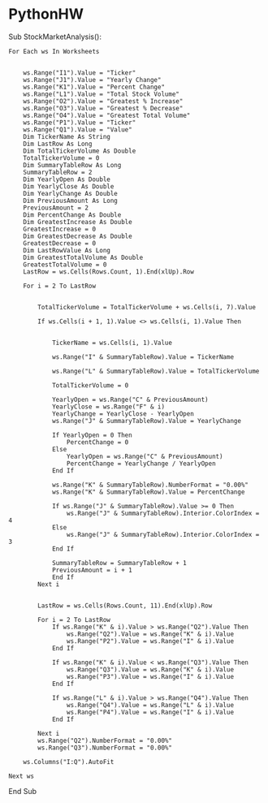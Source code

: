 # PythonHW
Sub StockMarketAnalysis():

  
    For Each ws In Worksheets

    
        ws.Range("I1").Value = "Ticker"
        ws.Range("J1").Value = "Yearly Change"
        ws.Range("K1").Value = "Percent Change"
        ws.Range("L1").Value = "Total Stock Volume"
        ws.Range("O2").Value = "Greatest % Increase"
        ws.Range("O3").Value = "Greatest % Decrease"
        ws.Range("O4").Value = "Greatest Total Volume"
        ws.Range("P1").Value = "Ticker"
        ws.Range("Q1").Value = "Value"
        Dim TickerName As String
        Dim LastRow As Long
        Dim TotalTickerVolume As Double
        TotalTickerVolume = 0
        Dim SummaryTableRow As Long
        SummaryTableRow = 2
        Dim YearlyOpen As Double
        Dim YearlyClose As Double
        Dim YearlyChange As Double
        Dim PreviousAmount As Long
        PreviousAmount = 2
        Dim PercentChange As Double
        Dim GreatestIncrease As Double
        GreatestIncrease = 0
        Dim GreatestDecrease As Double
        GreatestDecrease = 0
        Dim LastRowValue As Long
        Dim GreatestTotalVolume As Double
        GreatestTotalVolume = 0
        LastRow = ws.Cells(Rows.Count, 1).End(xlUp).Row
        
        For i = 2 To LastRow

           
            TotalTickerVolume = TotalTickerVolume + ws.Cells(i, 7).Value
         
            If ws.Cells(i + 1, 1).Value <> ws.Cells(i, 1).Value Then

            
                TickerName = ws.Cells(i, 1).Value
               
                ws.Range("I" & SummaryTableRow).Value = TickerName
             
                ws.Range("L" & SummaryTableRow).Value = TotalTickerVolume
            
                TotalTickerVolume = 0

                YearlyOpen = ws.Range("C" & PreviousAmount)
                YearlyClose = ws.Range("F" & i)
                YearlyChange = YearlyClose - YearlyOpen
                ws.Range("J" & SummaryTableRow).Value = YearlyChange

                If YearlyOpen = 0 Then
                    PercentChange = 0
                Else
                    YearlyOpen = ws.Range("C" & PreviousAmount)
                    PercentChange = YearlyChange / YearlyOpen
                End If
    
                ws.Range("K" & SummaryTableRow).NumberFormat = "0.00%"
                ws.Range("K" & SummaryTableRow).Value = PercentChange

                If ws.Range("J" & SummaryTableRow).Value >= 0 Then
                    ws.Range("J" & SummaryTableRow).Interior.ColorIndex = 4
                Else
                    ws.Range("J" & SummaryTableRow).Interior.ColorIndex = 3
                End If
            
                SummaryTableRow = SummaryTableRow + 1
                PreviousAmount = i + 1
                End If
            Next i


            LastRow = ws.Cells(Rows.Count, 11).End(xlUp).Row
        
            For i = 2 To LastRow
                If ws.Range("K" & i).Value > ws.Range("Q2").Value Then
                    ws.Range("Q2").Value = ws.Range("K" & i).Value
                    ws.Range("P2").Value = ws.Range("I" & i).Value
                End If

                If ws.Range("K" & i).Value < ws.Range("Q3").Value Then
                    ws.Range("Q3").Value = ws.Range("K" & i).Value
                    ws.Range("P3").Value = ws.Range("I" & i).Value
                End If

                If ws.Range("L" & i).Value > ws.Range("Q4").Value Then
                    ws.Range("Q4").Value = ws.Range("L" & i).Value
                    ws.Range("P4").Value = ws.Range("I" & i).Value
                End If

            Next i
            ws.Range("Q2").NumberFormat = "0.00%"
            ws.Range("Q3").NumberFormat = "0.00%"
            
        ws.Columns("I:Q").AutoFit

    Next ws

End Sub
